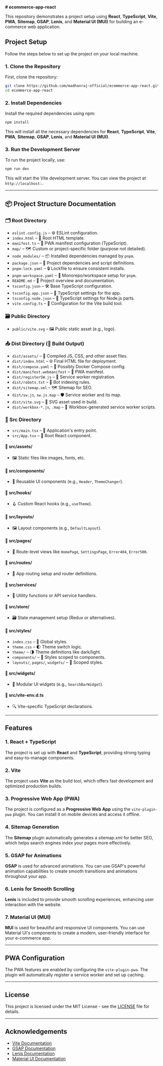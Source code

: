 
**# ecommerce-app-react**

This repository demonstrates a project setup using **React**, **TypeScript**, **Vite**, **PWA**, **Sitemap**, **GSAP**, **Lenis**, and **Material UI (MUI)** for building an e-commerce web application.

## Project Setup

Follow the steps below to set up the project on your local machine.

### 1. Clone the Repository

First, clone the repository:

```bash
git clone https://github.com/madhanraj-official/ecommerce-app-react.git
cd ecommerce-app-react
```

### 2. Install Dependencies

Install the required dependencies using npm:

```bash
npm install
```

This will install all the necessary dependencies for **React**, **TypeScript**, **Vite**, **PWA**, **Sitemap**, **GSAP**, **Lenis**, and **Material UI (MUI)**.

### 3. Run the Development Server

To run the project locally, use:

```bash
npm run dev
```

This will start the Vite development server. You can view the project at `http://localhost:`.

---

## 📦 Project Structure Documentation

### 🗂️ Root Directory
- `eslint.config.js` – ⚙️ ESLint configuration.
- `index.html` – 🧾 Root HTML template.
- `manifest.ts` – 📱 PWA manifest configuration (TypeScript).
- `map/` – 🗺️ Custom or project-specific folder (purpose not detailed).
- `node_modules/` – 📦 Installed dependencies managed by `pnpm`.
- `package.json` – 📜 Project dependencies and script definitions.
- `pnpm-lock.yaml` – 🔒 Lockfile to ensure consistent installs.
- `pnpm-workspace.yaml` – 🧩 Monorepo/workspace setup for `pnpm`.
- `README.md` – 📖 Project overview and documentation.
- `tsconfig.json` – 🛠️ Base TypeScript configuration.
- `tsconfig.app.json` – 🧪 TypeScript settings for the app.
- `tsconfig.node.json` – 🧱 TypeScript settings for Node.js parts.
- `vite.config.ts` – 🚀 Configuration for the Vite build tool.

### 🗃️ Public Directory
- `public/vite.svg` – 🖼️ Public static asset (e.g., logo).

### 📤 Dist Directory (🔧 Build Output)
- `dist/assets/` – 🧩 Compiled JS, CSS, and other asset files.
- `dist/index.html` – 🌐 Final HTML file for deployment.
- `dist/compose.yaml` – 🐳 Possibly Docker Compose config.
- `dist/manifest.webmanifest` – 🧾 PWA manifest.
- `dist/registerSW.js` – 🧭 Service worker registration.
- `dist/robots.txt` – 🤖 Bot indexing rules.
- `dist/sitemap.xml` – 🗺️ Sitemap for SEO.
- `dist/sw.js`, `sw.js.map` – 🛡️ Service worker and its map.
- `dist/vite.svg` – 🎨 SVG asset used in build.
- `dist/workbox-*.js`, `.map` – 🧰 Workbox-generated service worker scripts.

### 🧪 Src Directory
- `src/main.tsx` – 🔑 Application's entry point.
- `src/App.tsx` – 🧱 Root React component.

#### 📁 src/assets/
- 🖼️ Static files like images, fonts, etc.

#### 📁 src/components/
- 🧩 Reusable UI components (e.g., `Header`, `ThemeChanger`).

#### 📁 src/hooks/
- 🪝 Custom React hooks (e.g., `useTheme`).

#### 📁 src/layouts/
- 🖼️ Layout components (e.g., `DefaultLayout`).

#### 📁 src/pages/
- 📄 Route-level views like `HomePage`, `SettingsPage`, `Error404`, `Error500`.

#### 📁 src/routes/
- 🧭 App routing setup and router definitions.

#### 📁 src/services/
- 🔌 Utility functions or API service handlers.

#### 📁 src/store/
- 🗃️ State management setup (Redux or alternatives).

#### 📁 src/styles/
- `index.css` – 🎨 Global styles.
- `theme.css` – 🌓 Theme switch logic.
- `theme/` – 🌗 Theme definitions like dark/light.
- `components/` – 🧬 Styles scoped to components.
- `layouts/`, `pages/`, `widgets/` – 🧾 Scoped styles.

#### 📁 src/widgets/
- 🧱 Modular UI widgets (e.g., `SearchBarWidget`).

#### 📄 src/vite-env.d.ts
- 🔍 Vite-specific TypeScript declarations.

---

## Features

### 1. **React + TypeScript**

The project is set up with **React** and **TypeScript**, providing strong typing and easy-to-manage components.

### 2. **Vite**

The project uses **Vite** as the build tool, which offers fast development and optimized production builds.

### 3. **Progressive Web App (PWA)**

The project is configured as a **Progressive Web App** using the `vite-plugin-pwa` plugin. You can install it on mobile devices and access it offline.

### 4. **Sitemap Generation**

The **Sitemap** plugin automatically generates a sitemap.xml for better SEO, which helps search engines index your pages more effectively.

### 5. **GSAP for Animations**

**GSAP** is used for advanced animations. You can use GSAP's powerful animation capabilities to create smooth transitions and animations throughout your app.

### 6. **Lenis for Smooth Scrolling**

**Lenis** is included to provide smooth scrolling experiences, enhancing user interaction with the website.

### 7. **Material UI (MUI)**

**MUI** is used for beautiful and responsive UI components. You can use Material UI's components to create a modern, user-friendly interface for your e-commerce app.

---

## PWA Configuration

The PWA features are enabled by configuring the `vite-plugin-pwa`. The plugin will automatically register a service worker and set up caching.

---

## License

This project is licensed under the MIT License - see the [LICENSE](LICENSE) file for details.

---

## Acknowledgements

- [Vite Documentation](https://vitejs.dev/)
- [GSAP Documentation](https://greensock.com/docs/)
- [Lenis Documentation](https://lenis.app/)
- [Material UI Documentation](https://mui.com/)





